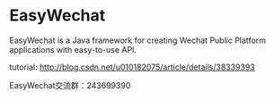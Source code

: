 EasyWechat
==========

EasyWechat is a Java framework for creating Wechat Public Platform applications with easy-to-use API.

tutorial: http://blog.csdn.net/u010182075/article/details/38339393

EasyWechat交流群：243699390
